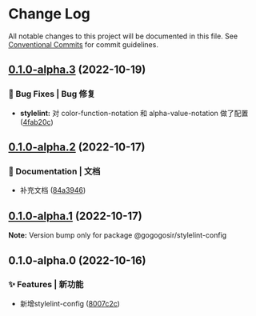 # Change Log

All notable changes to this project will be documented in this file.
See [Conventional Commits](https://conventionalcommits.org) for commit guidelines.

## [0.1.0-alpha.3](https://github.com/GOGOGOSIR/configs/compare/@gogogosir/stylelint-config@0.1.0-alpha.2...@gogogosir/stylelint-config@0.1.0-alpha.3) (2022-10-19)


### 🐛 Bug Fixes | Bug 修复

* **stylelint:** 对 color-function-notation 和 alpha-value-notation 做了配置 ([4fab20c](https://github.com/GOGOGOSIR/configs/commit/4fab20c138add3e226f447396a7e08bd0d6971e5))



## [0.1.0-alpha.2](https://github.com/GOGOGOSIR/configs/compare/@gogogosir/stylelint-config@0.1.0-alpha.1...@gogogosir/stylelint-config@0.1.0-alpha.2) (2022-10-17)


### 📝 Documentation | 文档

* 补充文档 ([84a3946](https://github.com/GOGOGOSIR/configs/commit/84a3946b24ee565054207a8f6742bcdccaa4a6ae))



## [0.1.0-alpha.1](https://github.com/GOGOGOSIR/configs/compare/@gogogosir/stylelint-config@0.1.0-alpha.0...@gogogosir/stylelint-config@0.1.0-alpha.1) (2022-10-17)

**Note:** Version bump only for package @gogogosir/stylelint-config





## 0.1.0-alpha.0 (2022-10-16)


### ✨ Features | 新功能

* 新增stylelint-config ([8007c2c](https://github.com/GOGOGOSIR/configs/commit/8007c2c552c4fe38e18875d5284b56cba31fb95a))
